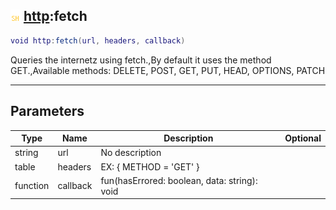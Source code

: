 ## ![shared](../../.gitbook/assets/shared.png) [http](./readme/http.md):fetch

```lua
void http:fetch(url, headers, callback)
```

Queries the internetz using fetch.,By default it uses the method GET.,Available methods: DELETE, POST, GET, PUT, HEAD, OPTIONS, PATCH

------
## Parameters

| Type   | Name | Description | Optional |
| ------ | ---- | ----------- | -------: |
| string | url | No description |  |
| table | headers | EX: { METHOD = 'GET' } |  |
| function | callback | fun(hasErrored: boolean, data: string): void |  |

